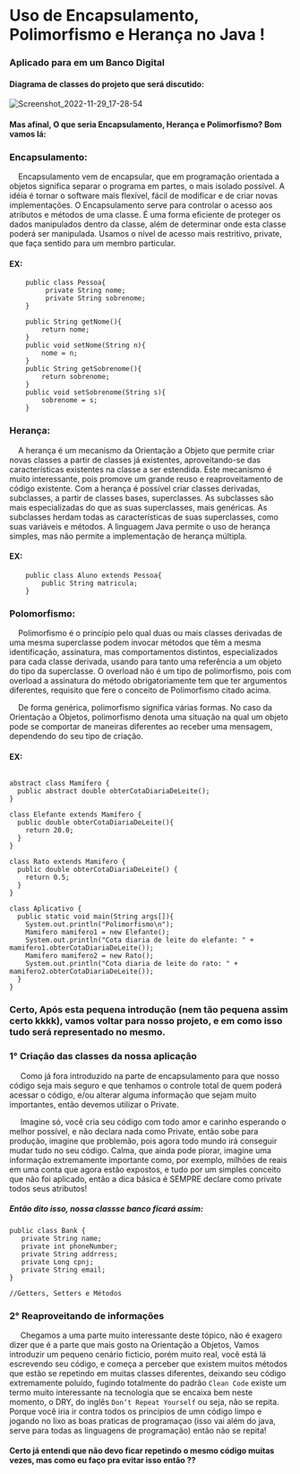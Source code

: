 # Uso de Encapsulamento, Polimorfismo e Herança no Java  !

### Aplicado para em um Banco Digital

#### Diagrama de classes do projeto que será discutido:

![Screenshot_2022-11-29_17-28-54](https://user-images.githubusercontent.com/82295321/204643696-7659e405-f077-4d2a-810d-7b7205ca037b.png)

#### Mas afinal, O que seria Encapsulamento, Herança e Polimorfismo? Bom vamos lá:

### Encapsulamento:

&nbsp;&nbsp;&nbsp; Encapsulamento vem de encapsular, que em programação orientada a objetos significa separar o
programa em partes, o mais
isolado possível. A idéia é tornar o software mais flexível, fácil de modificar e de criar novas implementações. O
Encapsulamento serve para controlar o acesso aos atributos e métodos de uma classe. É uma forma eficiente de proteger
os
dados manipulados dentro da classe, além de determinar onde esta classe poderá ser manipulada. Usamos o nível de
acesso
mais restritivo, private, que faça sentido para um membro particular.

#### EX:

```
    public class Pessoa{ 
         private String nome;
         private String sobrenome;
    }
    
    public String getNome(){
        return nome;
    }
    public void setNome(String n){
        nome = n;
    }
    public String getSobrenome(){
        return sobrenome;
    }
    public void setSobrenome(String s){
        sobrenome = s;
    }
 ```

### Herança:

&nbsp;&nbsp;&nbsp; A herança é um mecanismo da Orientação a Objeto que permite criar novas classes a partir de classes
já existentes,
aproveitando-se das características existentes na classe a ser estendida. Este mecanismo é muito interessante, pois
promove um grande reuso e reaproveitamento de código existente. Com a herança é possível criar classes derivadas,
subclasses, a partir de classes bases, superclasses. As subclasses são mais especializadas do que as suas superclasses,
mais genéricas. As subclasses herdam todas as características de suas superclasses, como suas variáveis e métodos. A
linguagem Java permite o uso de herança simples, mas não permite a implementação de herança múltipla.

#### EX:

```
    public class Aluno extends Pessoa{
        public String matricula;
    }
```

### Polomorfismo:

&nbsp;&nbsp;&nbsp; Polimorfismo é o princípio pelo qual duas ou mais classes derivadas de uma mesma superclasse podem
invocar métodos que
têm a mesma identificação, assinatura, mas comportamentos distintos, especializados para cada classe derivada, usando
para tanto uma referência a um objeto do tipo da superclasse. O overload não é um tipo de polimorfismo, pois com
overload a assinatura do método obrigatoriamente tem que ter argumentos diferentes, requisito que fere o conceito de
Polimorfismo citado acima.

&nbsp;&nbsp;&nbsp; De forma genérica, polimorfismo significa várias formas. No caso da Orientação a Objetos,
polimorfismo denota uma
situação na qual um objeto pode se comportar de maneiras diferentes ao receber uma mensagem, dependendo do seu tipo de
criação.

#### EX:

```

abstract class Mamífero {
  public abstract double obterCotaDiariaDeLeite();
}

class Elefante extends Mamífero {
  public double obterCotaDiariaDeLeite(){
    return 20.0;
  }
}

class Rato extends Mamifero {
  public double obterCotaDiariaDeLeite() {
    return 0.5;
  }
}

class Aplicativo {
  public static void main(String args[]){
    System.out.println("Polimorfismo\n");
    Mamifero mamifero1 = new Elefante();
    System.out.println("Cota diaria de leite do elefante: " + mamifero1.obterCotaDiariaDeLeite());
    Mamifero mamifero2 = new Rato();
    System.out.println("Cota diaria de leite do rato: " + mamifero2.obterCotaDiariaDeLeite());
  }
}
```

### Certo, Após esta pequena introdução (nem tão pequena assim certo kkkk), vamos voltar para nosso projeto, e em como isso tudo será representado no mesmo.

### 1° Criação das classes da nossa aplicação

&nbsp;&nbsp;&nbsp;&nbsp; Como já fora introduzido na parte de encapsulamento para que nosso código seja mais seguro e
que tenhamos o controle total de quem poderá acessar o código, e/ou alterar alguma informação que sejam muito
importantes, então devemos utilizar o Private.

&nbsp;&nbsp;&nbsp;&nbsp; Imagine só, você cria seu código com todo amor e carinho esperando o melhor possível, e não
declara nada como Private, então sobe para produção, imagine que problemão, pois agora todo mundo irá conseguir mudar
tudo no seu código. Calma, que ainda pode piorar, imagine uma informação extremamente importante como, por exemplo,
milhões de reais em uma conta que agora estão expostos, e tudo por um simples conceito que não foi aplicado, então a
dica básica é SEMPRE declare como private todos seus atributos!

##### Então dito isso, nossa classse banco ficará assim:

``` 
public class Bank {
   private String name;
   private int phoneNumber;
   private String addrress;
   private Long cpnj;
   private String email;
}

//Getters, Setters e Métodos

```

### 2° Reaproveitando de informações

&nbsp;&nbsp;&nbsp;&nbsp; Chegamos a uma parte muito interessante deste tópico, não é exagero dizer que é a parte que
mais gosto na Orientação a Objetos, Vamos introduzir um pequeno cenário ficticio, porém muito real, você está lá
escrevendo seu código, e começa a perceber que existem muitos métodos que estão se repetindo em muitas classes
diferentes, deixando seu código extremamente poluído, fugindo totalmente do padrão `Clean Code` existe um termo muito
interessante na tecnologia que se encaixa bem neste momento, o DRY, do inglês `Don’t Repeat Yourself` ou seja, não se
repita. Porque você iria ir contra todos os principios de umn código limpo e jogando no lixo as boas praticas de
programaçao (isso vai além do java, serve para todas as linguagens de programação) então não se repita!

#### Certo já entendi que não devo ficar repetindo o mesmo código muitas vezes, mas como eu faço pra evitar isso então ??


